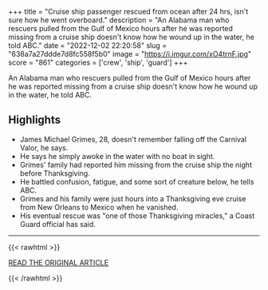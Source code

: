 +++
title = "Cruise ship passenger rescued from ocean after 24 hrs, isn't sure how he went overboard."
description = "An Alabama man who rescuers pulled from the Gulf of Mexico hours after he was reported missing from a cruise ship doesn't know how he wound up in the water, he told ABC."
date = "2022-12-02 22:20:58"
slug = "638a7a27ddde7d8fc558f5b0"
image = "https://i.imgur.com/xO4trnF.jpg"
score = "861"
categories = ['crew', 'ship', 'guard']
+++

An Alabama man who rescuers pulled from the Gulf of Mexico hours after he was reported missing from a cruise ship doesn't know how he wound up in the water, he told ABC.

## Highlights

- James Michael Grimes, 28, doesn't remember falling off the Carnival Valor, he says.
- He says he simply awoke in the water with no boat in sight.
- Grimes' family had reported him missing from the cruise ship the night before Thanksgiving.
- He battled confusion, fatigue, and some sort of creature below, he tells ABC.
- Grimes and his family were just hours into a Thanksgiving eve cruise from New Orleans to Mexico when he vanished.
- His eventual rescue was "one of those Thanksgiving miracles," a Coast Guard official has said.

---

{{< rawhtml >}}
  <p class="article-category">
    <a target="_blank" href="https://www.cnn.com/travel/article/carnival-cruise-passenger-rescued-abc-interview/index.html">READ THE ORIGINAL ARTICLE</a>
  </p>
{{< /rawhtml >}}
